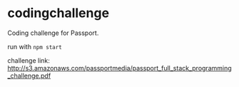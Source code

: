 # codingchallenge
Coding challenge for Passport.

run with `npm start`

challenge link: http://s3.amazonaws.com/passportmedia/passport_full_stack_programming_challenge.pdf